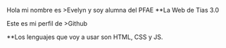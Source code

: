 Hola mi nombre es >Evelyn y soy alumna del PFAE **La Web de Tias 3.0 

Este es mi perfil de >Github 

**Los lenguajes que voy a usar son HTML, CSS y JS.



